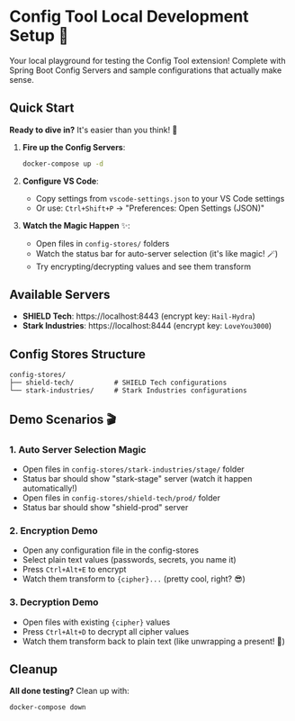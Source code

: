 # Config Tool Local Development Setup 🚀

Your local playground for testing the Config Tool extension! Complete with Spring Boot Config Servers and sample configurations that actually make sense.

## Quick Start

**Ready to dive in?** It's easier than you think! 🎯

1. **Fire up the Config Servers**:
   ```bash
   docker-compose up -d
   ```

2. **Configure VS Code**:
   - Copy settings from `vscode-settings.json` to your VS Code settings
   - Or use: `Ctrl+Shift+P` → "Preferences: Open Settings (JSON)"

3. **Watch the Magic Happen** ✨:
   - Open files in `config-stores/` folders
   - Watch the status bar for auto-server selection (it's like magic! 🪄)
   - Try encrypting/decrypting values and see them transform

## Available Servers

- **SHIELD Tech**: https://localhost:8443 (encrypt key: `Hail-Hydra`)
- **Stark Industries**: https://localhost:8444 (encrypt key: `LoveYou3000`)

## Config Stores Structure

```
config-stores/
├── shield-tech/          # SHIELD Tech configurations
└── stark-industries/     # Stark Industries configurations
```

## Demo Scenarios 🎬

### 1. Auto Server Selection Magic
- Open files in `config-stores/stark-industries/stage/` folder
- Status bar should show "stark-stage" server (watch it happen automatically!)
- Open files in `config-stores/shield-tech/prod/` folder  
- Status bar should show "shield-prod" server

### 2. Encryption Demo
- Open any configuration file in the config-stores
- Select plain text values (passwords, secrets, you name it)
- Press `Ctrl+Alt+E` to encrypt
- Watch them transform to `{cipher}...` (pretty cool, right? 😎)

### 3. Decryption Demo
- Open files with existing `{cipher}` values
- Press `Ctrl+Alt+D` to decrypt all cipher values
- Watch them transform back to plain text (like unwrapping a present! 🎁)

## Cleanup

**All done testing?** Clean up with:
```bash
docker-compose down
```
